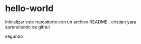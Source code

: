# hello-world
Inicializar este repositorio con un archivo README .
cristian yara aprendiendo de githut

segundo
